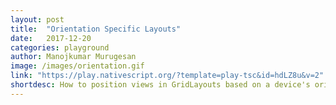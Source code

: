 ```yaml
---
layout: post
title:  "Orientation Specific Layouts"
date:   2017-12-20
categories: playground
author: Manojkumar Murugesan
image: /images/orientation.gif
link: "https://play.nativescript.org/?template=play-tsc&id=hdLZ8u&v=2"
shortdesc: How to position views in GridLayouts based on a device's orientation.
---
```

